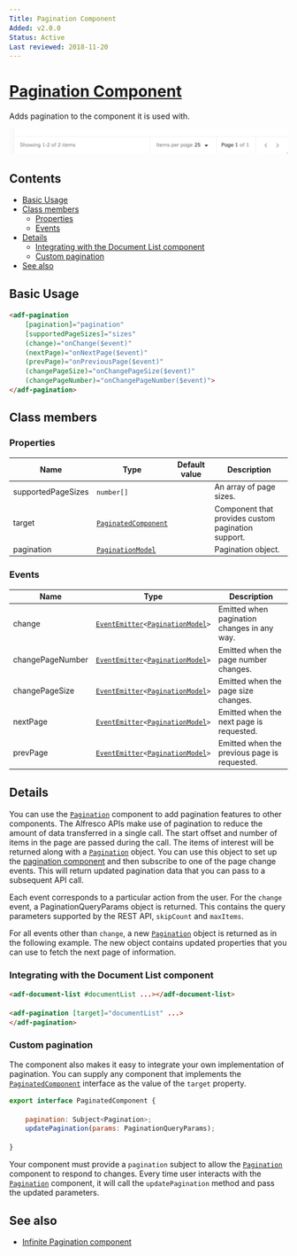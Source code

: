```yaml
---
Title: Pagination Component
Added: v2.0.0
Status: Active
Last reviewed: 2018-11-20
---
```


# [Pagination Component](../../../lib/core/pagination/pagination.component.ts "Defined in pagination.component.ts")

Adds pagination to the component it is used with.

![](../../docassets/images/basic.png)

## Contents

-   [Basic Usage](#basic-usage)
-   [Class members](#class-members)
    -   [Properties](#properties)
    -   [Events](#events)
-   [Details](#details)
    -   [Integrating with the Document List component](#integrating-with-the-document-list-component)
    -   [Custom pagination](#custom-pagination)
-   [See also](#see-also)

## Basic Usage

```html
<adf-pagination
    [pagination]="pagination"
    [supportedPageSizes]="sizes"
    (change)="onChange($event)"
    (nextPage)="onNextPage($event)"
    (prevPage)="onPreviousPage($event)"
    (changePageSize)="onChangePageSize($event)"
    (changePageNumber)="onChangePageNumber($event)">
</adf-pagination>
```

## Class members

### Properties

| Name | Type | Default value | Description |
| ---- | ---- | ------------- | ----------- |
| supportedPageSizes | `number[]` |  | An array of page sizes. |
| target | [`PaginatedComponent`](../../../lib/core/pagination/paginated-component.interface.ts) |  | Component that provides custom pagination support. |
| pagination | [`PaginationModel`](../../../lib/core/models/pagination.model.ts) |  | Pagination object. |

### Events

| Name | Type | Description |
| ---- | ---- | ----------- |
| change | [`EventEmitter`](https://angular.io/api/core/EventEmitter)`<`[`PaginationModel`](../../../lib/core/models/pagination.model.ts)`>` | Emitted when pagination changes in any way. |
| changePageNumber | [`EventEmitter`](https://angular.io/api/core/EventEmitter)`<`[`PaginationModel`](../../../lib/core/models/pagination.model.ts)`>` | Emitted when the page number changes. |
| changePageSize | [`EventEmitter`](https://angular.io/api/core/EventEmitter)`<`[`PaginationModel`](../../../lib/core/models/pagination.model.ts)`>` | Emitted when the page size changes. |
| nextPage | [`EventEmitter`](https://angular.io/api/core/EventEmitter)`<`[`PaginationModel`](../../../lib/core/models/pagination.model.ts)`>` | Emitted when the next page is requested. |
| prevPage | [`EventEmitter`](https://angular.io/api/core/EventEmitter)`<`[`PaginationModel`](../../../lib/core/models/pagination.model.ts)`>` | Emitted when the previous page is requested. |

## Details

You can use the [`Pagination`](../../../lib/content-services/document-list/models/document-library.model.ts) component to add pagination features to other components. The Alfresco
APIs make use of pagination to reduce the amount of data transferred in a single call. The start offset
and number of items in the page are passed during the call. The items of interest will be
returned along with a [`Pagination`](../../../lib/content-services/document-list/models/document-library.model.ts) object. You can use this object to set up the [pagination component](pagination.component.md)
and then subscribe to one of the page change events. This will return updated pagination data that you
can pass to a subsequent API call.

Each event corresponds to a particular action from the user. For the `change` event, a
PaginationQueryParams object is returned. This contains the query
parameters supported by the REST API, `skipCount` and `maxItems`.

For all events other than `change`, a new [`Pagination`](../../../lib/content-services/document-list/models/document-library.model.ts) object is returned as in the following example. The
new object contains updated properties that you can use to fetch the next page of information.

### Integrating with the Document List component

```html
<adf-document-list #documentList ...></adf-document-list>

<adf-pagination [target]="documentList" ...>
</adf-pagination>
```

### Custom pagination

The component also makes it easy to integrate your own implementation of pagination.
You can supply any component that implements the [`PaginatedComponent`](../../../lib/core/pagination/paginated-component.interface.ts) interface as the value of the
`target` property.

```js
export interface PaginatedComponent {

    pagination: Subject<Pagination>;
    updatePagination(params: PaginationQueryParams);

}
```

Your component must provide a `pagination` subject to allow the [`Pagination`](../../../lib/content-services/document-list/models/document-library.model.ts) component to respond to changes.
Every time user interacts with the [`Pagination`](../../../lib/content-services/document-list/models/document-library.model.ts) component, it will call the `updatePagination` method
and pass the updated parameters.

## See also

-   [Infinite Pagination component](infinite-pagination.component.md)
